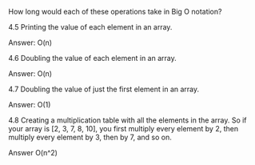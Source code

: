 How long would each of these operations take in Big O notation?

4.5 Printing the value of each element in an array.

Answer: O(n)

4.6 Doubling the value of each element in an array.

Answer: O(n)

4.7 Doubling the value of just the first element in an array.

Answer: O(1)

4.8 Creating a multiplication table with all the elements in the array. So if your array is [2, 3, 7, 8, 10], 
you first multiply every element by 2, then multiply every element by 3, then by 7, and so on.

Answer O(n^2)
